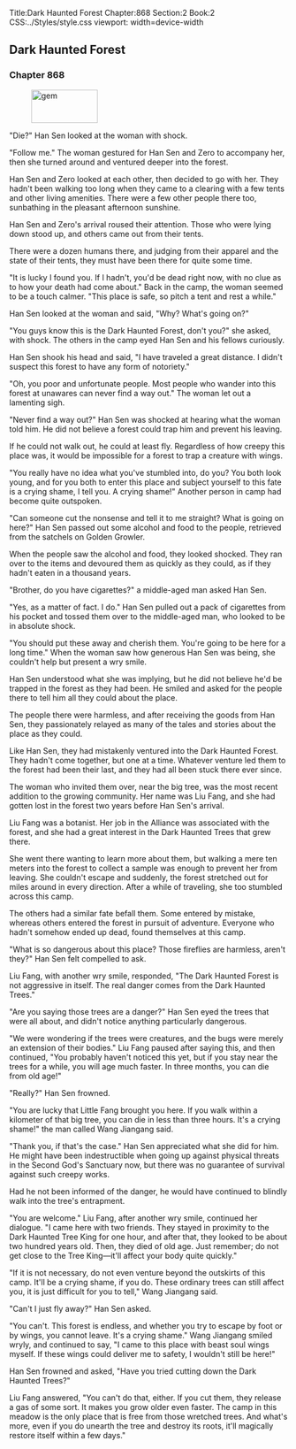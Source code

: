 Title:Dark Haunted Forest 
Chapter:868 
Section:2 
Book:2 
CSS:../Styles/style.css 
viewport: width=device-width
  
## Dark Haunted Forest
### Chapter 868 
<figure>
	<img src="../Images/gem.gif" alt="gem" id="gem" width="120" height="60" />
</figure>
  

  
  "Die?" Han Sen looked at the woman with shock.

"Follow me." The woman gestured for Han Sen and Zero to accompany her, then she turned around and ventured deeper into the forest.

Han Sen and Zero looked at each other, then decided to go with her. They hadn't been walking too long when they came to a clearing with a few tents and other living amenities. There were a few other people there too, sunbathing in the pleasant afternoon sunshine.

Han Sen and Zero's arrival roused their attention. Those who were lying down stood up, and others came out from their tents.

There were a dozen humans there, and judging from their apparel and the state of their tents, they must have been there for quite some time.

"It is lucky I found you. If I hadn't, you'd be dead right now, with no clue as to how your death had come about." Back in the camp, the woman seemed to be a touch calmer. "This place is safe, so pitch a tent and rest a while."

Han Sen looked at the woman and said, "Why? What's going on?"

"You guys know this is the Dark Haunted Forest, don't you?" she asked, with shock. The others in the camp eyed Han Sen and his fellows curiously.

Han Sen shook his head and said, "I have traveled a great distance. I didn't suspect this forest to have any form of notoriety."

"Oh, you poor and unfortunate people. Most people who wander into this forest at unawares can never find a way out." The woman let out a lamenting sigh.

"Never find a way out?" Han Sen was shocked at hearing what the woman told him. He did not believe a forest could trap him and prevent his leaving.

If he could not walk out, he could at least fly. Regardless of how creepy this place was, it would be impossible for a forest to trap a creature with wings.

"You really have no idea what you've stumbled into, do you? You both look young, and for you both to enter this place and subject yourself to this fate is a crying shame, I tell you. A crying shame!" Another person in camp had become quite outspoken.

"Can someone cut the nonsense and tell it to me straight? What is going on here?" Han Sen passed out some alcohol and food to the people, retrieved from the satchels on Golden Growler.

When the people saw the alcohol and food, they looked shocked. They ran over to the items and devoured them as quickly as they could, as if they hadn't eaten in a thousand years.

"Brother, do you have cigarettes?" a middle-aged man asked Han Sen.

"Yes, as a matter of fact. I do." Han Sen pulled out a pack of cigarettes from his pocket and tossed them over to the middle-aged man, who looked to be in absolute shock.

"You should put these away and cherish them. You're going to be here for a long time." When the woman saw how generous Han Sen was being, she couldn't help but present a wry smile.

Han Sen understood what she was implying, but he did not believe he'd be trapped in the forest as they had been. He smiled and asked for the people there to tell him all they could about the place.

The people there were harmless, and after receiving the goods from Han Sen, they passionately relayed as many of the tales and stories about the place as they could.

Like Han Sen, they had mistakenly ventured into the Dark Haunted Forest. They hadn't come together, but one at a time. Whatever venture led them to the forest had been their last, and they had all been stuck there ever since.

The woman who invited them over, near the big tree, was the most recent addition to the growing community. Her name was Liu Fang, and she had gotten lost in the forest two years before Han Sen's arrival.

Liu Fang was a botanist. Her job in the Alliance was associated with the forest, and she had a great interest in the Dark Haunted Trees that grew there.

She went there wanting to learn more about them, but walking a mere ten meters into the forest to collect a sample was enough to prevent her from leaving. She couldn't escape and suddenly, the forest stretched out for miles around in every direction. After a while of traveling, she too stumbled across this camp.

The others had a similar fate befall them. Some entered by mistake, whereas others entered the forest in pursuit of adventure. Everyone who hadn't somehow ended up dead, found themselves at this camp.

"What is so dangerous about this place? Those fireflies are harmless, aren't they?" Han Sen felt compelled to ask.

Liu Fang, with another wry smile, responded, "The Dark Haunted Forest is not aggressive in itself. The real danger comes from the Dark Haunted Trees."

"Are you saying those trees are a danger?" Han Sen eyed the trees that were all about, and didn't notice anything particularly dangerous.

"We were wondering if the trees were creatures, and the bugs were merely an extension of their bodies." Liu Fang paused after saying this, and then continued, "You probably haven't noticed this yet, but if you stay near the trees for a while, you will age much faster. In three months, you can die from old age!"

"Really?" Han Sen frowned.

"You are lucky that Little Fang brought you here. If you walk within a kilometer of that big tree, you can die in less than three hours. It's a crying shame!" the man called Wang Jiangang said.

"Thank you, if that's the case." Han Sen appreciated what she did for him. He might have been indestructible when going up against physical threats in the Second God's Sanctuary now, but there was no guarantee of survival against such creepy works.

Had he not been informed of the danger, he would have continued to blindly walk into the tree's entrapment.

"You are welcome." Liu Fang, after another wry smile, continued her dialogue. "I came here with two friends. They stayed in proximity to the Dark Haunted Tree King for one hour, and after that, they looked to be about two hundred years old. Then, they died of old age. Just remember; do not get close to the Tree King—it'll affect your body quite quickly."

"If it is not necessary, do not even venture beyond the outskirts of this camp. It'll be a crying shame, if you do. These ordinary trees can still affect you, it is just difficult for you to tell," Wang Jiangang said.

"Can't I just fly away?" Han Sen asked.

"You can't. This forest is endless, and whether you try to escape by foot or by wings, you cannot leave. It's a crying shame." Wang Jiangang smiled wryly, and continued to say, "I came to this place with beast soul wings myself. If these wings could deliver me to safety, I wouldn't still be here!"

Han Sen frowned and asked, "Have you tried cutting down the Dark Haunted Trees?"

Liu Fang answered, "You can't do that, either. If you cut them, they release a gas of some sort. It makes you grow older even faster. The camp in this meadow is the only place that is free from those wretched trees. And what's more, even if you do unearth the tree and destroy its roots, it'll magically restore itself within a few days."
